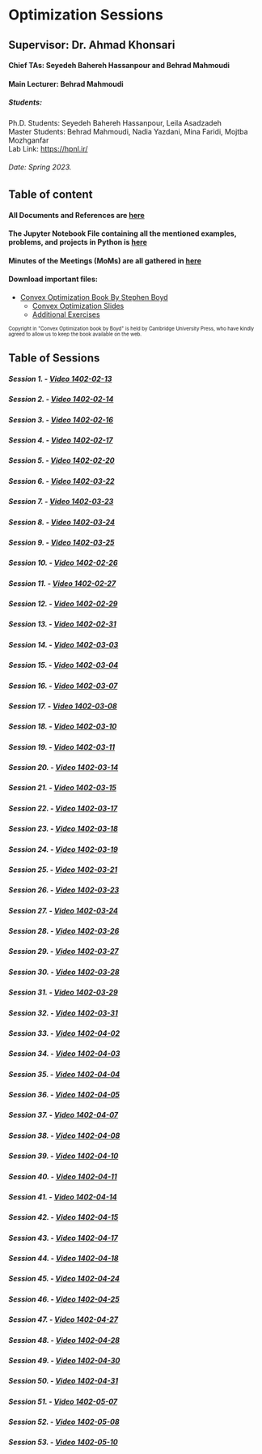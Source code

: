 # Optimization Sessions
## Supervisor: Dr. Ahmad Khonsari 
#### Chief TAs: Seyedeh Bahereh Hassanpour and Behrad Mahmoudi
#### Main Lecturer: Behrad Mahmoudi
##### Students:
Ph.D. Students: Seyedeh Bahereh Hassanpour, Leila Asadzadeh </br>
Master Students: Behrad Mahmoudi, Nadia Yazdani, Mina Faridi, Mojtba Mozhganfar </br>
Lab Link: https://hpnl.ir/
###### Date: Spring 2023.

## Table of content
#### All Documents and References are [here](https://github.com/hpnl/Optimization/tree/main/References_n_Files)
#### The Jupyter Notebook File containing all the mentioned examples, problems, and projects in Python is [here](https://github.com/hpnl/Optimization/tree/main/Codes)
#### Minutes of the Meetings (MoMs) are all gathered in [here](https://github.com/hpnl/Optimization/tree/main/mom)

#### Download important files:
* [Convex Optimization Book By Stephen Boyd](https://web.stanford.edu/~boyd/cvxbook/bv_cvxbook.pdf)
  * [Convex Optimization Slides](https://web.stanford.edu/~boyd/cvxbook/bv_cvxslides.pdf)
  * [Additional Exercises](https://github.com/cvxgrp/cvxbook_additional_exercises)
<p><sub><sup>Copyright in "Convex Optimization book by Boyd" is held by Cambridge University Press, who have kindly agreed to allow us to keep the book available on the web.</sub></sup></p>


## Table of Sessions
##### Session 1. - [Video 1402-02-13](https://drive.google.com/drive/folders/1KTBXXi_l4TDVKLc2X91fRVk_N6GPCh9H?usp=drive_link)
##### Session 2. - [Video 1402-02-14](https://drive.google.com/drive/folders/14mqkQg76aKPunhPiB11wgIL-CmeCiK6K?usp=drive_link)
##### Session 3. - [Video 1402-02-16](https://drive.google.com/drive/folders/14LZQH43M45nohHYG0KQj0sXrcwD9ykUQ?usp=drive_link)
##### Session 4. - [Video 1402-02-17](https://drive.google.com/drive/folders/1DVuUqMoyNIwgMC8qzg3g_AyX7brBw4LP?usp=drive_link)
##### Session 5. - [Video 1402-02-20](https://drive.google.com/drive/folders/1TxrUxm7RAscoV8BQZqH5pUc5vx0l92ok?usp=drive_link)
##### Session 6. - [Video 1402-03-22](https://drive.google.com/drive/folders/19pxLHhSaoooJ8qYT2SL6m851hH-22HFB?usp=drive_link)
##### Session 7. - [Video 1402-03-23](https://drive.google.com/drive/folders/1GWufyDYhL_h1t_EZ7gYEPWObh5i1Tzll?usp=drive_link)
##### Session 8. - [Video 1402-03-24](https://drive.google.com/drive/folders/1S3539TDKbCcMOe9PGe2yPBEWmjP58WMc?usp=drive_link)
##### Session 9. - [Video 1402-03-25](https://drive.google.com/drive/folders/1gKVSCFTvrOTGdDiqvFRj_6-c-5W1ZnJi?usp=drive_link)

##### Session 10. - [Video 1402-02-26](https://drive.google.com/drive/folders/1AU-jq731qYyAihftO_E9o6OI29ALktCh?usp=drive_link)
##### Session 11. - [Video 1402-02-27](https://drive.google.com/drive/folders/1L_Avh9IMOz6-qNWAtkl41QHr6njp3ecY?usp=drive_link)
##### Session 12. - [Video 1402-02-29](https://drive.google.com/drive/folders/1HTuwUf1heyGhwGvJdhNFozqyLpzeVlkN?usp=drive_link)
##### Session 13. - [Video 1402-02-31](https://drive.google.com/drive/folders/1ZMdjwL2Mw8UynJlxVYH2_-uTm1qtmibJ?usp=drive_link)
##### Session 14. - [Video 1402-03-03](https://drive.google.com/drive/folders/1T6Ch9KvPSGMDZDLJ4RnfAhPgdRbKawu6?usp=drive_link)
##### Session 15. - [Video 1402-03-04](https://drive.google.com/drive/folders/19erMMS_N2WaRw1MyVXq9rvaajr-PahcK?usp=drive_link)
##### Session 16. - [Video 1402-03-07](https://drive.google.com/drive/folders/1XFvSiISeKWu-C_-CzrobQKK2yH3r-iT4?usp=drive_link)
##### Session 17. - [Video 1402-03-08](https://drive.google.com/drive/folders/1EY5iX3ymBlYE9xs0IFnMhKpSf8cngrTv?usp=drive_link)
##### Session 18. - [Video 1402-03-10](https://drive.google.com/drive/folders/1XCmGqT84OpfuvNRblThbZvCin087pAsJ?usp=drive_link)
##### Session 19. - [Video 1402-03-11](https://drive.google.com/drive/folders/1p9jwnAYQUCaErtcK4jSKAxBPCjhIvNlh?usp=drive_link)
##### Session 20. - [Video 1402-03-14](https://drive.google.com/drive/folders/1XxYLU4UV6e-Vee50ndLTd6ZnpLaQpB4V?usp=drive_link)

##### Session 21. - [Video 1402-03-15](https://drive.google.com/drive/folders/1UK8xibt5OBdUXMQS6C0DKuLU6dLQRoM3?usp=drive_link)
##### Session 22. - [Video 1402-03-17](https://drive.google.com/drive/folders/1L3BkUOkl3DS1unDM5Zy8LMo6DsRMk6_g?usp=drive_link)
##### Session 23. - [Video 1402-03-18](https://drive.google.com/drive/folders/1gFRkLeqnBlMOl8Ntgo0GHjHaOsaVfeQB?usp=drive_link)
##### Session 24. - [Video 1402-03-19](https://drive.google.com/drive/folders/14GY4itKp2qm4xEypImP-MvkcjPuP83_j?usp=drive_link)
##### Session 25. - [Video 1402-03-21](https://drive.google.com/drive/folders/1ALbjhD3NWWvo41xnU_K5_Jzp8lVjfjTh?usp=drive_link)
##### Session 26. - [Video 1402-03-23](https://drive.google.com/drive/folders/1vatpM06BVjgxPMrqtp_Cg6og9eyaf79Q?usp=drive_link)
##### Session 27. - [Video 1402-03-24](https://drive.google.com/drive/folders/1m0qfBbeqdOOoFKgw7M3JVjQwCaIqlA2P?usp=drive_link)
##### Session 28. - [Video 1402-03-26](https://drive.google.com/drive/folders/1PGSrkodW9nb6NU1pao6O42Upgs7-DIuk?usp=drive_link)
##### Session 29. - [Video 1402-03-27](https://drive.google.com/drive/folders/1PY2izqJS-LBo5Q680YdO8BdRoqcr7f72?usp=drive_link)
##### Session 30. - [Video 1402-03-28](https://drive.google.com/drive/folders/171154_BC0N5pe3r02i-raFrxpwPJHr8U?usp=drive_link)
##### Session 31. - [Video 1402-03-29](https://drive.google.com/drive/folders/1XY-yxitSnuCKT9aMTs5LdJCurAP0cOAw?usp=drive_link)
##### Session 32. - [Video 1402-03-31](https://drive.google.com/drive/folders/1Mj3jlswYQLxn1kS3mfd02Di0dFvBnTpE?usp=drive_link)
##### Session 33. - [Video 1402-04-02](https://drive.google.com/drive/folders/1j7bckIGsJcin4baBulZ_nZnDcX8DL_sb?usp=drive_link)
##### Session 34. - [Video 1402-04-03](https://drive.google.com/drive/folders/1U30KQ4WhGWp_q2txaXIXzqD7a-FDO6tp?usp=drive_link)
##### Session 35. - [Video 1402-04-04](https://drive.google.com/drive/folders/1b6QN66_RYlqMEMlnDep3xd0sTd9FyOnS?usp=drive_link)
##### Session 36. - [Video 1402-04-05](https://drive.google.com/drive/folders/1eXTYC9s88cunc7xwW4cwp8d-smyGFfQo?usp=drive_link)
##### Session 37. - [Video 1402-04-07](https://drive.google.com/drive/folders/1C_NFL_Jn_dFjaRsEuFv1mb0zTAcTgao_?usp=drive_link)
##### Session 38. - [Video 1402-04-08](https://drive.google.com/drive/folders/1Gv5BBvxxcvGS_mVOMfNWz4FW5lQjjf0w?usp=drive_link)
##### Session 39. - [Video 1402-04-10](https://drive.google.com/drive/folders/1GljYj1_SnUL2ORH9Kk0FzIs_hh_ZjxEJ?usp=drive_link)
##### Session 40. - [Video 1402-04-11](https://drive.google.com/drive/folders/1jNFd9F2u2Zc1bSPAcybnrxkURUUu6gOt?usp=drive_link)

##### Session 41. - [Video 1402-04-14](https://drive.google.com/drive/folders/1ZPU4aDlo0R900DkfVGX1imlWALuhv6fB?usp=drive_link)
##### Session 42. - [Video 1402-04-15](https://drive.google.com/drive/folders/1xpoogcbxO4vKg8RUrgwPXT7a4wm2LNAV?usp=drive_link)
##### Session 43. - [Video 1402-04-17](https://drive.google.com/drive/folders/1Fn8iOzIgdfZXf3zTGb7SFaiQmNmArgjy?usp=drive_link)
##### Session 44. - [Video 1402-04-18](https://drive.google.com/drive/folders/1eisp3d_FrJheCABinYAhbgQfr6p8uQC9?usp=drive_link)
##### Session 45. - [Video 1402-04-24](https://drive.google.com/drive/folders/1P6iOLuWQ4xRTZk_-CWUgyNYyZewpbXzX?usp=drive_link)
##### Session 46. - [Video 1402-04-25](https://drive.google.com/drive/folders/1rI6RTSJKzw30ign34Zr-5LR0OTHzM9Xy?usp=drive_link)
##### Session 47. - [Video 1402-04-27](https://drive.google.com/drive/folders/1d2DiZ2CduLgfxsMOCKx9WBLWtsf3a2ni?usp=drive_link)
##### Session 48. - [Video 1402-04-28](https://drive.google.com/drive/folders/1Punkqt6Dl55anKeRwjob8KZSAD_91YCa?usp=drive_link)
##### Session 49. - [Video 1402-04-30](https://drive.google.com/drive/folders/1EEk8Fr5JLi6OvLOla2CURCh3t8WunY8-?usp=drive_link)
##### Session 50. - [Video 1402-04-31](https://drive.google.com/drive/folders/1DuOn4ToAW3nlwJrMRuSyqv1iGXuWrba2?usp=drive_link)


##### Session 51. - [Video 1402-05-07](https://drive.google.com/drive/folders/1hlNDmimdRLzNwGD047Dne6SJjq6YO3ZB?usp=drive_link)
##### Session 52. - [Video 1402-05-08](https://drive.google.com/drive/folders/13GEckhKzjXGf3IIAZH_2zgtCXVG7bs9z?usp=drive_link)
##### Session 53. - [Video 1402-05-10](https://drive.google.com/drive/folders/1gXRMazc02-npUs8WwfbvXFWrroV6TBOI?usp=drive_link)
